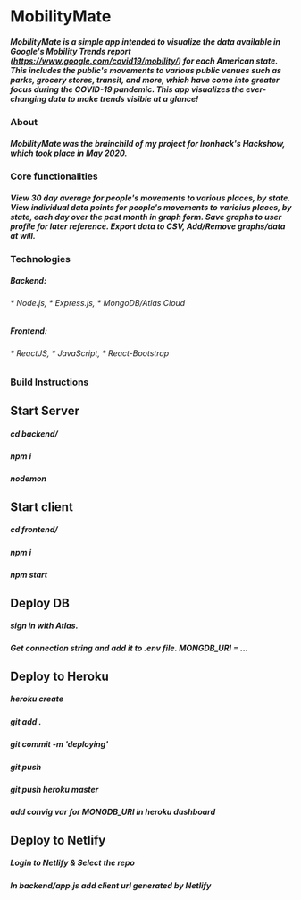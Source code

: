 # MobilityMate

##### MobilityMate is a simple app intended to visualize the data available in Google's Mobility Trends report (https://www.google.com/covid19/mobility/) for each American state. This includes the public's movements to various public venues such as parks, grocery stores, transit, and more, which have come into greater focus during the COVID-19 pandemic. This app visualizes the ever-changing data to make trends visible at a glance!

### About

##### MobilityMate was the brainchild of my project for Ironhack's Hackshow, which took place in May 2020.

### Core functionalities 

##### View 30 day average for people's movements to various places, by state. View individual data points for people's movements to varioius places, by state, each day over the past month in graph form. Save graphs to user profile for later reference. Export data to CSV, Add/Remove graphs/data at will.

### Technologies

##### Backend: 
###### * Node.js, * Express.js, * MongoDB/Atlas Cloud
##### Frontend: 
###### * ReactJS, * JavaScript, * React-Bootstrap

### Build Instructions

## Start Server
##### cd backend/ 
##### npm i 
##### nodemon 


## Start client
##### cd frontend/ 
##### npm i 
##### npm start


## Deploy DB
##### sign in with Atlas. 
##### Get connection string and add it to .env file. MONGDB_URI = ...

## Deploy to Heroku
##### heroku create 
##### git add . 
##### git commit -m 'deploying' 
##### git push
##### git push heroku master
##### add convig var for MONGDB_URI in heroku dashboard


## Deploy to Netlify
##### Login to Netlify & Select the repo
##### In backend/app.js add client url generated by Netlify